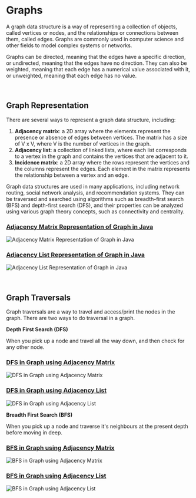 # Graphs

A graph data structure is a way of representing a collection of objects, called vertices or nodes, and the relationships or connections between them, called edges. Graphs are commonly used in computer science and other fields to model complex systems or networks.

Graphs can be directed, meaning that the edges have a specific direction, or undirected, meaning that the edges have no direction. They can also be weighted, meaning that each edge has a numerical value associated with it, or unweighted, meaning that each edge has no value.

<br/>

## Graph Representation

There are several ways to represent a graph data structure, including:

1. **Adjacency matrix**: a 2D array where the elements represent the presence or absence of edges between vertices. The matrix has a size of V x V, where V is the number of vertices in the graph.
2. **Adjacency list**: a collection of linked lists, where each list corresponds to a vertex in the graph and contains the vertices that are adjacent to it.
3. **Incidence matrix**: a 2D array where the rows represent the vertices and the columns represent the edges. Each element in the matrix represents the relationship between a vertex and an edge.

Graph data structures are used in many applications, including network routing, social network analysis, and recommendation systems. They can be traversed and searched using algorithms such as breadth-first search (BFS) and depth-first search (DFS), and their properties can be analyzed using various graph theory concepts, such as connectivity and centrality.

### [Adjacency Matrix Representation of Graph in Java](Implementation/GraphUsingAdjacencyMatrix.java)

![Adjacency Matrix Representation of Graph in Java](Imgs/5.png)


  
### [Adjacency List Representation of Graph in Java](Implementation/GraphUsingAdjList.java)
![Adjacency List Representation of Graph in Java](Imgs/6.png)

<br/>

## Graph Traversals
Graph traversals are a way to travel and access/print the nodes in the graph. There are two ways to do traversal in a graph.

**Depth First Search (DFS)**

When you pick up a node and travel all the way down, and then check for any other node.

### [DFS in Graph using Adjacency Matrix](Traversal/GraphDFSAdjMat.java)

![DFS in Graph using Adjacency Matrix](Imgs/4.png)

### [DFS in Graph using Adjacency List](Traversal/GraphDFSAdjList.java)

![DFS in Graph using Adjacency List](Imgs/3.png)

**Breadth First Search (BFS)**

When you pick up a node and traverse it's neighbours at the present depth before moving in deep. 

### [BFS in Graph using Adjacency Matrix](Traversal/GraphBFSAdjMat.java)

![BFS in Graph using Adjacency Matrix](Imgs/2.png)

### [BFS in Graph using Adjacency List](Traversal/GraphBFSAdjList.java)

![BFS in Graph using Adjacency List](Imgs/1.png)
